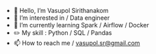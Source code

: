 - 👋 Hello, I’m Vasupol Sirithanakom
- 👀 I’m interested in / Data engineer
- 🌱 I’m currently learning Spark / Airflow / Docker
- :pencil2: My skill : Python / SQL / Pandas 
- 📫 How to reach me / vasupol.sr@gmail.com

<!---
VasupolSirithanakom/VasupolSirithanakom is a ✨ special ✨ repository because its `README.md` (this file) appears on your GitHub profile.
You can click the Preview link to take a look at your changes.
--->
